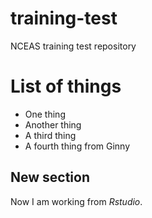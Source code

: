 # training-test
NCEAS training test repository

# List of things

* One thing
* Another thing
* A third thing
* A fourth thing from Ginny

## New section

Now I am working from *Rstudio*.